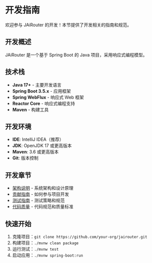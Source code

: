# 开发指南

欢迎参与 JAiRouter 的开发！本节提供了开发相关的指南和规范。

## 开发概述

JAiRouter 是一个基于 Spring Boot 的 Java 项目，采用响应式编程模型。

## 技术栈

- **Java 17+** - 主要开发语言
- **Spring Boot 3.5.x** - 应用框架
- **Spring WebFlux** - 响应式 Web 框架
- **Reactor Core** - 响应式编程支持
- **Maven** - 构建工具

## 开发环境

- **IDE**: IntelliJ IDEA（推荐）
- **JDK**: OpenJDK 17 或更高版本
- **Maven**: 3.6 或更高版本
- **Git**: 版本控制

## 开发章节

- [架构说明](architecture.md) - 系统架构和设计原理
- [贡献指南](contributing.md) - 如何参与项目开发
- [测试指南](testing.md) - 测试策略和规范
- [代码质量](code-quality.md) - 代码规范和质量标准

## 快速开始

1. 克隆项目：`git clone https://github.com/your-org/jairouter.git`
2. 构建项目：`./mvnw clean package`
3. 运行测试：`./mvnw test`
4. 启动应用：`./mvnw spring-boot:run`